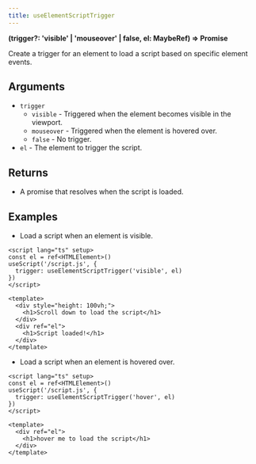 ```yaml
---
title: useElementScriptTrigger
---
```


**(trigger?: 'visible' | 'mouseover' | false, el: MaybeRef<HTMLElement>) => Promise<void>**

Create a trigger for an element to load a script based on specific element events.

## Arguments

- `trigger`
  - `visible` - Triggered when the element becomes visible in the viewport.
  - `mouseover` - Triggered when the element is hovered over.
  - `false` - No trigger.
- `el` - The element to trigger the script.

## Returns

- A promise that resolves when the script is loaded.

## Examples

- Load a script when an element is visible.

```vue
<script lang="ts" setup>
const el = ref<HTMLElement>()
useScript('/script.js', {
  trigger: useElementScriptTrigger('visible', el)
})
</script>

<template>
  <div style="height: 100vh;">
    <h1>Scroll down to load the script</h1>
  </div>
  <div ref="el">
    <h1>Script loaded!</h1>
  </div>
</template>
```

- Load a script when an element is hovered over.

```vue
<script lang="ts" setup>
const el = ref<HTMLElement>()
useScript('/script.js', {
  trigger: useElementScriptTrigger('hover', el)
})
</script>

<template>
  <div ref="el">
    <h1>hover me to load the script</h1>
  </div>
</template>
```
